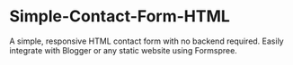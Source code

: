 # Simple-Contact-Form-HTML
A simple, responsive HTML contact form with no backend required. Easily integrate with Blogger or any static website using Formspree.
